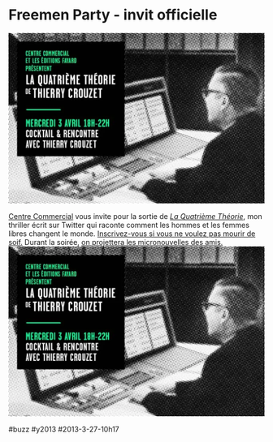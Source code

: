 # Freemen Party - invit officielle

![](_i/veja.webp)

[Centre Commercial](http://www.centrecommercial.cc/fr/) vous invite pour la sortie de [*La Quatrième Théorie*](http://blog.tcrouzet.com/images_tc/2013/02/200x319x4t200.jpg.pagespeed.ic.FigVR-O2ok.jpg), mon thriller écrit sur Twitter qui raconte comment les hommes et les femmes libres changent le monde. [Inscrivez-vous si vous ne voulez pas mourir de soif.](http://www.facebook.com/events/384751358299207) Durant la soirée, [on projettera les micronouvelles des amis.](soiree-freemen-epub-gratuit.md)
[![Lancement de La Quatrième Théorie](_i/veja.webp)](http://www.facebook.com/events/384751358299207)

#buzz #y2013 #2013-3-27-10h17
